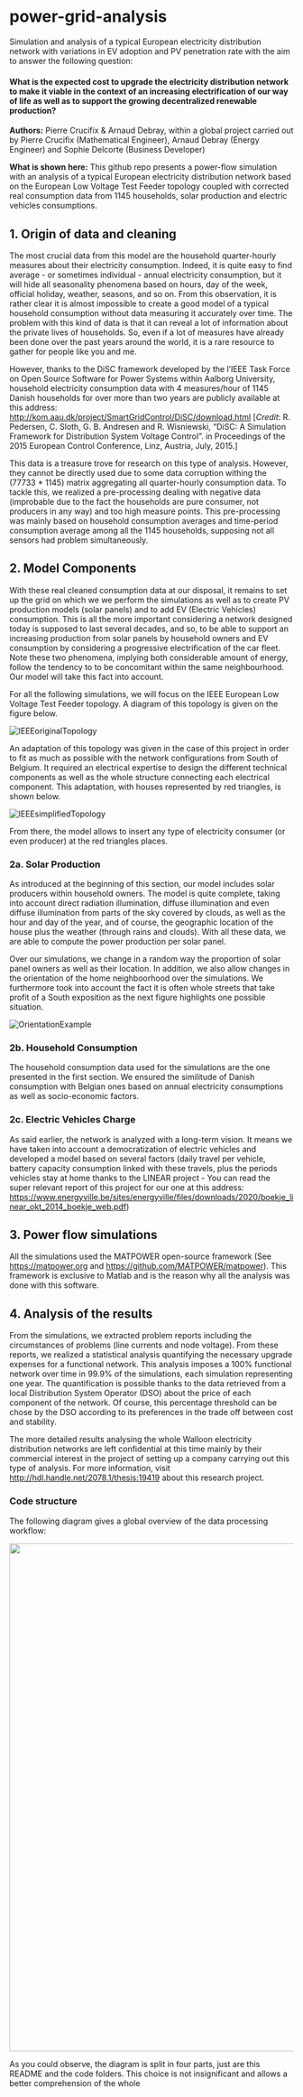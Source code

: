 # power-grid-analysis
Simulation and analysis of a typical European electricity distribution network with variations in EV adoption and PV penetration rate with the aim to answer the following question:

#### What is the expected cost to upgrade the electricity distribution network to make it viable in the context of an increasing electrification of our way of life as well as to support the growing decentralized renewable production?

**Authors:** 
Pierre Crucifix & Arnaud Debray, within a global project carried out by Pierre Crucifix (Mathematical Engineer), Arnaud Debray (Energy Engineer) and Sophie Delcorte (Business Developer)


**What is shown here:** 
This github repo presents a power-flow simulation with an analysis of a typical European electricity distribution network based on the European Low Voltage Test Feeder topology coupled with corrected real consumption data from 1145 households, solar production and electric vehicles consumptions.


## 1. Origin of data and cleaning
The most crucial data from this model are the household quarter-hourly measures about their electricity consumption. Indeed, it is quite easy to find average - or sometimes individual - annual electricity consumption, but it will hide all seasonality phenomena based on hours, day of the week, official holiday, weather, seasons, and so on. From this observation, it is rather clear it is almost impossible to create a good model of a typical household consumption without data measuring it accurately over time. The problem with this kind of data is that it can reveal a lot of information about the private lives of households. So, even if a lot of measures have already been done over the past years around the world, it is a rare resource to gather for people like you and me.

However, thanks to the DiSC framework developed by the l’IEEE Task Force on Open Source Software for Power
Systems within Aalborg University, household electricity consumption data with 4 measures/hour of 1145 Danish households for over more than two years are publicly available at this address: http://kom.aau.dk/project/SmartGridControl/DiSC/download.html [*Credit*: R. Pedersen, C. Sloth, G. B. Andresen and R. Wisniewski, “DiSC: A Simulation Framework for Distribution System Voltage Control”. in Proceedings of the 2015 European Control Conference, Linz, Austria, July, 2015.]

This data is a treasure trove for research on this type of analysis. However, they cannot be directly used due to some data corruption withing the (77733 * 1145) matrix aggregating all quarter-hourly consumption data. To tackle this, we realized a pre-processing dealing with negative data (improbable due to the fact the households are pure consumer, not producers in any way) and too high measure points. This pre-processing was mainly based on household consumption averages and time-period consumption average among all the 1145 households, supposing not all sensors had problem simultaneously.

## 2. Model Components
With these real cleaned consumption data at our disposal, it remains to set up the grid on which we we perform the simulations as well as to create PV production models (solar panels) and to add EV (Electric Vehicles) consumption. This is all the more important considering a network designed today is supposed to last several decades, and so, to be able to support an increasing production from solar panels by household owners and EV consumption by considering a progressive electrification of the car fleet. Note these two phenomena, implying both considerable amount of energy, follow the tendency to to be concomitant within the same neighbourhood. Our model will take this fact into account.

For all the following simulations, we will focus on the IEEE European Low Voltage Test Feeder topology. A diagram of this topology is given on the figure below.

![IEEEoriginalTopology](https://github.com/pierre-crucifix/power-grid-analysis/blob/master/Figures/IEEEoriginalTopology.PNG "Logo Title Text 1")

An adaptation of this topology was given in the case of this project in order to fit as much as possible with the network configurations from South of Belgium. It required an electrical expertise to design the different technical components as well as the whole structure connecting each electrical component. This adaptation, with houses represented by red triangles, is shown below.


![IEEEsimplifiedTopology](https://github.com/pierre-crucifix/power-grid-analysis/blob/master/Figures/IEEEsimplifiedTopology.PNG "Logo Title Text 1")

From there, the model allows to insert any type of electricity consumer (or even producer) at the red triangles places.


### 2a. Solar Production

As introduced at the beginning of this section, our model includes solar producers within household owners. The model is quite complete, taking into account direct radiation illumination, diffuse illumination and even diffuse illumination from parts of the sky covered by clouds, as well as the hour and day of the year, and of course, the geographic location of the house plus the weather (through rains and clouds). With all these data, we are able to compute the power production per solar panel.

Over our simulations, we change in a random way the proportion of solar panel owners as well as their location. In addition, we also allow changes in the orientation of the home neighboorhood over the simulations. We furthermore took into account the fact it is often whole streets that take profit of a South exposition as the next figure highlights one possible situation.

![OrientationExample](https://github.com/pierre-crucifix/power-grid-analysis/blob/master/Figures/OrientationExample.png "Logo Title Text 1")



### 2b. Household Consumption
The household consumption data used for the simulations are the one presented in the first section. We ensured the similitude of Danish consumption with Belgian ones based on annual electricity consumptions as well as socio-economic factors.

### 2c. Electric Vehicles Charge
As said earlier, the network is analyzed with a long-term vision. It means we have taken into account a democratization of electric vehicles and developed a model based on several factors (daily travel per vehicle, battery capacity consumption linked with these travels, plus the periods vehicles stay at home thanks to the LINEAR project - You can read the super relevant report of this project for our one at this address: https://www.energyville.be/sites/energyville/files/downloads/2020/boekje_linear_okt_2014_boekje_web.pdf)


## 3. Power flow simulations

All the simulations used the MATPOWER open-source framework (See https://matpower.org and https://github.com/MATPOWER/matpower). This framework is exclusive to Matlab and is the reason why all the analysis was done with this software.


## 4. Analysis of the results

From the simulations, we extracted problem reports including the circumstances of problems (line currents and node voltage). From these reports, we realized a statistical analysis quantifying the necessary upgrade expenses for a functional network. This analysis imposes a 100% functional network over time in 99.9% of the simulations, each simulation representing one year. The quantification is possible thanks to the data retrieved from a local Distribution System Operator (DSO) about the price of each component of the network. Of course, this percentage threshold can be chose by the DSO according to its preferences in the trade off between cost and stability.

The more detailed results analysing the whole Walloon electricity distribution networks are left confidential at this time mainly by their commercial interest in the project of setting up a company carrying out this type of analysis. For more information, visit http://hdl.handle.net/2078.1/thesis:19419 about this research project.


### Code structure
The following diagram gives a global overview of the data processing workflow:

<p align="center">
  <img height="900" src="https://github.com/pierre-crucifix/power-grid-analysis/blob/master/Figures/DataProcessingWorkflow.png">
</p>

As you could observe, the diagram is split in four parts, just are this README and the code folders. This choice is not insignificant and allows a better comprehension of the whole
 
 


